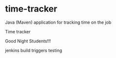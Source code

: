 # time-tracker
Java (Maven) application for tracking time on the job

Time tracker

Good Night Students!!!


jenkins build triggers testing
